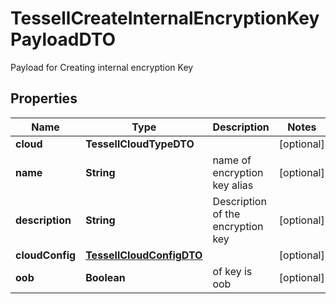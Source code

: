 

# TessellCreateInternalEncryptionKeyPayloadDTO

Payload for Creating internal encryption Key

## Properties

Name | Type | Description | Notes
------------ | ------------- | ------------- | -------------
**cloud** | **TessellCloudTypeDTO** |  |  [optional]
**name** | **String** | name of encryption key alias |  [optional]
**description** | **String** | Description of the encryption key |  [optional]
**cloudConfig** | [**TessellCloudConfigDTO**](TessellCloudConfigDTO.md) |  |  [optional]
**oob** | **Boolean** | of key is oob |  [optional]



